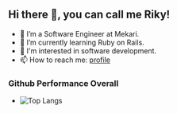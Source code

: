 ## Hi there 👋, you can call me Riky!

- 🔭 I’m a Software Engineer at Mekari.
- 🌱 I’m currently learning Ruby on Rails.
- 👀 I'm interested in software development.
- 📫 How to reach me: [profile](https://www.linkedin.com/in/rikyhidayat/)

### Github Performance Overall

<!-- - ![Riky's github stats](https://github-readme-stats.vercel.app/api?username=rikyhidayat21&show_icons=true&them=cobalt) - -->

<!-- - ![Top Langs](https://github-readme-stats.vercel.app/api/top-langs/?username=rikyhidayat21&layout=compact) -->
- ![Top Langs](https://github-readme-stats.vercel.app/api/top-langs/?username=rikyhidayat21)
<!--
**rikyhidayat21/rikyhidayat21** is a ✨ _special_ ✨ repository because its `README.md` (this file) appears on your GitHub profile.

Here are some ideas to get you started:

- 🔭 I’m currently working on ...
- 🌱 I’m currently learning ...
- 👯 I’m looking to collaborate on ...
- 🤔 I’m looking for help with ...
- 💬 Ask me about ...
- 📫 How to reach me: ...
- 😄 Pronouns: ...
- ⚡ Fun fact: ...
-->
